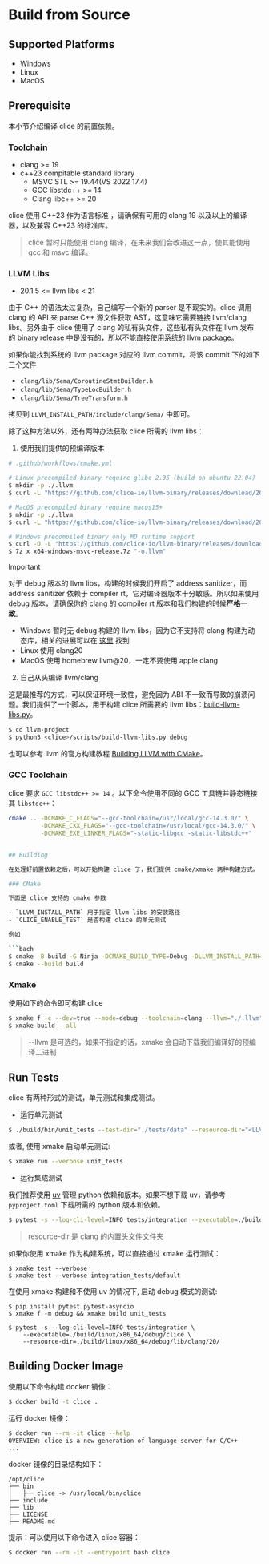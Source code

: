 # Build from Source

## Supported Platforms

- Windows
- Linux
- MacOS

## Prerequisite

本小节介绍编译 clice 的前置依赖。

### Toolchain

- clang >= 19
- c++23 compitable standard library
  - MSVC STL >= 19.44(VS 2022 17.4)
  - GCC libstdc++ >= 14
  - Clang libc++ >= 20

clice 使用 C++23 作为语言标准 ，请确保有可用的 clang 19 以及以上的编译器，以及兼容 C++23 的标准库。

> clice 暂时只能使用 clang 编译，在未来我们会改进这一点，使其能使用 gcc 和 msvc 编译。

### LLVM Libs

- 20.1.5 <= llvm libs < 21

由于 C++ 的语法太过复杂，自己编写一个新的 parser 是不现实的。clice 调用 clang 的 API 来 parse C++ 源文件获取 AST，这意味它需要链接 llvm/clang libs。另外由于 clice 使用了 clang 的私有头文件，这些私有头文件在 llvm 发布的 binary release 中是没有的，所以不能直接使用系统的 llvm package。

如果你能找到系统的 llvm package 对应的 llvm commit，将该 commit 下的如下三个文件

- `clang/lib/Sema/CoroutineStmtBuilder.h`
- `clang/lib/Sema/TypeLocBuilder.h`
- `clang/lib/Sema/TreeTransform.h`

拷贝到 `LLVM_INSTALL_PATH/include/clang/Sema/` 中即可。

除了这种方法以外，还有两种办法获取 clice 所需的 llvm libs：

1. 使用我们提供的预编译版本

```bash
# .github/workflows/cmake.yml

# Linux precompiled binary require glibc 2.35 (build on ubuntu 22.04)
$ mkdir -p ./.llvm
$ curl -L "https://github.com/clice-io/llvm-binary/releases/download/20.1.5/x86_64-linux-gnu-release.tar.xz" | tar -xJ -C ./.llvm

# MacOS precompiled binary require macos15+
$ mkdir -p ./.llvm
$ curl -L "https://github.com/clice-io/llvm-binary/releases/download/20.1.5/arm64-macosx-apple-release.tar.xz" | tar -xJ -C ./.llvm

# Windows precompiled binary only MD runtime support
$ curl -O -L "https://github.com/clice-io/llvm-binary/releases/download/20.1.5/x64-windows-msvc-release.7z"
$ 7z x x64-windows-msvc-release.7z "-o.llvm"
```

> [!IMPORTANT]
>
> 对于 debug 版本的 llvm libs，构建的时候我们开启了 address sanitizer，而 address sanitizer 依赖于 compiler rt，它对编译器版本十分敏感。所以如果使用 debug 版本，请确保你的 clang 的 compiler rt 版本和我们构建的时候**严格一致**。
>
> - Windows 暂时无 debug 构建的 llvm libs，因为它不支持将 clang 构建为动态库，相关的进展可以在 [这里](https://discourse.llvm.org/t/llvm-is-buildable-as-a-windows-dll/87748) 找到
> - Linux 使用 clang20
> - MacOS 使用 homebrew llvm@20，一定不要使用 apple clang

2. 自己从头编译 llvm/clang

这是最推荐的方式，可以保证环境一致性，避免因为 ABI 不一致而导致的崩溃问题。我们提供了一个脚本，用于构建 clice 所需要的 llvm libs：[build-llvm-libs.py](https://github.com/clice-io/clice/blob/main/scripts/build-llvm-libs.py)。

```bash
$ cd llvm-project
$ python3 <clice>/scripts/build-llvm-libs.py debug
```

也可以参考 llvm 的官方构建教程 [Building LLVM with CMake](https://llvm.org/docs/CMake.html)。

### GCC Toolchain

clice 要求 `GCC libstdc++ >= 14` 。以下命令使用不同的 GCC 工具链并静态链接其 `libstdc++`：

```bash
cmake .. -DCMAKE_C_FLAGS="--gcc-toolchain=/usr/local/gcc-14.3.0/" \
         -DCMAKE_CXX_FLAGS="--gcc-toolchain=/usr/local/gcc-14.3.0/" \
         -DCMAKE_EXE_LINKER_FLAGS="-static-libgcc -static-libstdc++"


## Building

在处理好前置依赖之后，可以开始构建 clice 了，我们提供 cmake/xmake 两种构建方式。

### CMake

下面是 clice 支持的 cmake 参数

- `LLVM_INSTALL_PATH` 用于指定 llvm libs 的安装路径
- `CLICE_ENABLE_TEST` 是否构建 clice 的单元测试

例如

```bach
$ cmake -B build -G Ninja -DCMAKE_BUILD_TYPE=Debug -DLLVM_INSTALL_PATH="./.llvm" -DCLICE_ENABLE_TEST=ON -DCMAKE_C_COMPILER=clang -DCMAKE_CXX_COMPILER=clang++
$ cmake --build build
```

### Xmake

使用如下的命令即可构建 clice

```bash
$ xmake f -c --dev=true --mode=debug --toolchain=clang --llvm="./.llvm" --enable_test=true
$ xmake build --all
```

> --llvm 是可选的，如果不指定的话，xmake 会自动下载我们编译好的预编译二进制

## Run Tests

clice 有两种形式的测试，单元测试和集成测试。

- 运行单元测试

```bash
$ ./build/bin/unit_tests --test-dir="./tests/data" --resource-dir="<LLVM_INSTALL_PATH>/lib/clang/20"
```

或者, 使用 xmake 启动单元测试:
```bash
$ xmake run --verbose unit_tests
```

- 运行集成测试

我们推荐使用 [uv](https://github.com/astral-sh/uv) 管理 python 依赖和版本。如果不想下载 uv，请参考 `pyproject.toml` 下载所需的 python 版本和依赖。

```bash
$ pytest -s --log-cli-level=INFO tests/integration --executable=./build/bin/clice --resource-dir="<LLVM_INSTALL_PATH>/lib/clang/20"
```

> resource-dir 是 clang 的内置头文件文件夹

如果你使用 xmake 作为构建系统，可以直接通过 xmake 运行测试：

```shell
$ xmake test --verbose
$ xmake test --verbose integration_tests/default
```

在使用 xmake 构建和不使用 uv 的情况下, 启动 debug 模式的测试:

```shell
$ pip install pytest pytest-asyncio
$ xmake f -m debug && xmake build unit_tests

$ pytest -s --log-cli-level=INFO tests/integration \
    --executable=./build/linux/x86_64/debug/clice \
    --resource-dir=./build/linux/x86_64/debug/lib/clang/20/
```
## Building Docker Image

使用以下命令构建 docker 镜像：

```bash
$ docker build -t clice .
```

运行 docker 镜像：

```bash
$ docker run --rm -it clice --help
OVERVIEW: clice is a new generation of language server for C/C++
...
```

docker 镜像的目录结构如下：

```
/opt/clice
├── bin
│   ├── clice -> /usr/local/bin/clice
├── include
├── lib
├── LICENSE
├── README.md
```

提示：可以使用以下命令进入 clice 容器：

```bash
$ docker run --rm -it --entrypoint bash clice

